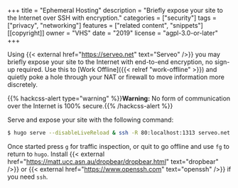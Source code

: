+++
title = "Ephemeral Hosting"
description = "Briefly expose your site to the Internet over SSH with encryption."
categories = ["security"]
tags = ["privacy", "networking"]
features = ["related content", "snippets"]
[[copyright]]
  owner = "VHS"
  date = "2019"
  license = "agpl-3.0-or-later"
+++

Using {{< external href="https://serveo.net" text="Serveo" />}} you may briefly expose your site to the Internet with end-to-end encryption, no sign-up required. Use this to [Work Offline]({{< relref "work-offline" >}}) and quietly poke a hole through your NAT or firewall to move information more discretely.

{{% hackcss-alert type="warning" %}}**Warning:** No form of communication over the Internet is 100% secure.{{% /hackcss-alert %}}

Serve and expose your site with the following command:

```sh
$ hugo serve --disableLiveReload & ssh -R 80:localhost:1313 serveo.net
```

Once started press `g` for traffic inspection, or quit to go offline and use `fg` to return to `hugo`. Install {{< external href="https://matt.ucc.asn.au/dropbear/dropbear.html" text="dropbear" />}} or {{< external href="https://www.openssh.com" text="openssh" />}} if you need `ssh`.
